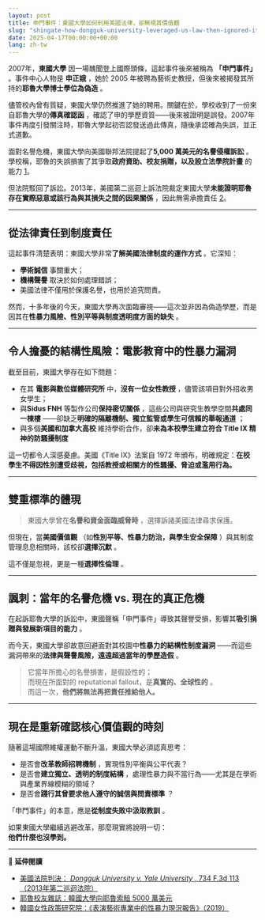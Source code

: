 ```yaml
---
layout: post
title: 申門事件：東國大學如何利用美國法律，卻無視其價值觀
slug: "shingate-how-dongguk-university-leveraged-us-law-then-ignored-its-values-zh-tw"
date: 2025-04-17T00:00:00+00:00
lang: zh-tw
---
```


2007年，**東國大學** 因一場醜聞登上國際頭條，這起事件後來被稱為 **「申門事件」** 。事件中心人物是 **申正娥** ，她於 2005 年被聘為藝術史教授，但後來被揭發其所持的**耶魯大學博士學位為偽造** 。

儘管校內曾有質疑，東國大學仍然推進了她的聘用。關鍵在於，學校收到了一份來自耶魯大學的**傳真確認函** ，確認了申的學歷資質——後來被證明是誤發。2007年事件再度引發關注時，耶魯大學起初否認發送過此傳真，隨後承認確為失誤，並正式道歉。

面對名譽危機，東國大學向美國聯邦法院提起了**5,000 萬美元的名譽侵權訴訟** 。學校稱，耶魯的失誤損害了其爭取**政府資助、校友捐贈，以及設立法學院計畫** 的能力 [1](https://yalealumnimagazine.org/articles/2051-korean-university-sues-yale-for-50-million)。

但法院駁回了訴訟。2013年，美國第二巡迴上訴法院裁定東國大學**未能證明耶魯存在實際惡意或該行為與其損失之間的因果關係** ，因此無需承擔責任 [2](https://casetext.com/case/dongguk-univ-v-yale-univ)。

* * *

## 從法律責任到制度責任

這起事件清楚表明：東國大學非常**了解美國法律制度的運作方式** 。它深知：

  * **學術誠信** 事關重大；
  * **機構聲譽** 取決於如何處理錯誤；
  * 美國法律不僅用於保護名譽，也用於追究問責。



然而，十多年後的今天，東國大學再次面臨審視——這次並非因為偽造學歷，而是因其在**性暴力風險、性別平等與制度透明度方面的缺失** 。

* * *

## 令人擔憂的結構性風險：電影教育中的性暴力漏洞

截至目前，東國大學存在如下問題：

  * 在其 **電影與數位媒體研究所** 中，**沒有一位女性教授** ，儘管該項目對外招收男女學生；
  * 與**Sidus FNH** 等製作公司**保持密切關係** ，這些公司與研究生教學空間**共處同一棟樓** ——卻缺乏**明確的隔離機制、獨立監管或學生可信賴的舉報通道** ；
  * 與多個**美國和加拿大高校** 維持學術合作，卻**未為本校學生建立符合 Title IX 精神的防騷擾制度**



這一切都令人深感憂慮。美國《Title IX》法案自 1972 年頒布，明確規定：**在校學生不得因性別遭受歧視，包括教授或相關方的性騷擾、脅迫或濫用行為。**

* * *

## 雙重標準的體現

> 東國大學曾在**名譽和資金面臨威脅時** ，選擇訴諸美國法律尋求保護。

但現在，當**美國價值觀** （如**性別平等、性暴力防治，與學生安全保障** ）與其制度管理息息相關時，該校卻**選擇沉默** 。

這不僅是忽視，更是一種**選擇性倫理** 。

* * *

## 諷刺：當年的名譽危機 vs. 現在的真正危機

在起訴耶魯大學的訴訟中，東國聲稱「申門事件」導致其聲譽受損，影響其**吸引捐贈與發展新項目的能力** 。

而今天，東國大學卻故意回避面對其校園中**性暴力的結構性制度漏洞** ——而這些漏洞帶來的**法律與聲譽風險，遠遠超過當年的學歷造假** 。

> 它當年所擔心的名譽損害，是假設性的；  
>  而現在所面對的 reputational fallout，是**真實的、全球性的** 。  
>  而這一次，**他們將無法再把責任推給他人。**

* * *

## 現在是重新確認核心價值觀的時刻

隨著這場國際維權運動不斷升溫，東國大學必須認真思考：

  * 是否會**改革教師招聘機制** ，實現性別平衡與公平代表？
  * 是否會**建立獨立、透明的制度結構** ，處理性暴力與不當行為——尤其是在學術與產業界線模糊的領域？
  * 是否會**踐行其曾要求他人遵守的誠信與問責標準** ？



「申門事件」的本意，應是**從制度失敗中汲取教訓** 。

如果東國大學繼續逃避改革，那麼現實將說明一切：  
**他們什麼也沒學到。**

* * *

📎 **延伸閱讀**

  * [美國法院判決： _Dongguk University v. Yale University_ , 734 F.3d 113（2013年第二巡迴法院）](https://casetext.com/case/dongguk-univ-v-yale-univ)
  * [耶魯校友雜誌：韓國大學向耶魯索賠 5000 萬美元](https://yalealumnimagazine.org/articles/2051-korean-university-sues-yale-for-50-million)
  * [韓國女性政策研究院：《表演藝術專業中的性暴力現況報告》（2019）](https://drive.proton.me/urls/BAPF2DA400#4RGLR08iLFAJ)



